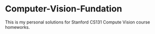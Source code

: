 # Computer-Vision-Fundation

This is my personal solutions for Stanford CS131 Compute Vision course homeworks.
